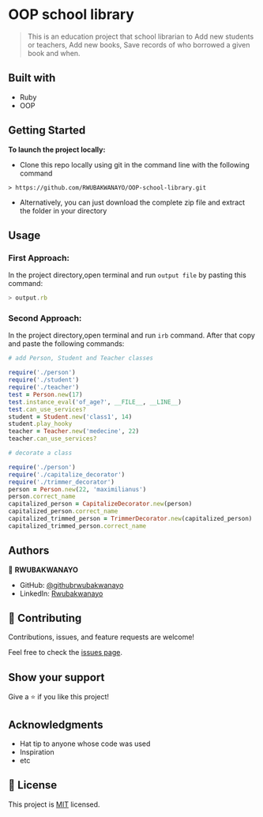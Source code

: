 # OOP school library

> This is an education project that school librarian to Add new students or teachers, Add new books, Save records of who borrowed a given book and when.

## Built with
- Ruby
- OOP

## Getting Started

**To launch the project locally:**

- Clone this repo locally using git in the command line with the following command
```
> https://github.com/RWUBAKWANAYO/OOP-school-library.git
```
- Alternatively, you can just download the complete zip file and extract the folder in your directory

## Usage

### First Approach:

In the project directory,open terminal and run `output file` by pasting this command:

```javascript
> output.rb
```
### Second Approach:

In the project directory,open terminal and run ``` irb ``` command.
After that copy and paste the following commands:

```ruby 
# add Person, Student and Teacher classes

require('./person')
require('./student')
require('./teacher')
test = Person.new(17)
test.instance_eval('of_age?', __FILE__, __LINE__)
test.can_use_services?
student = Student.new('class1', 14)
student.play_hooky
teacher = Teacher.new('medecine', 22)
teacher.can_use_services?

```

```ruby
# decorate a class

require('./person')
require('./capitalize_decorator')
require('./trimmer_decorator')
person = Person.new(22, 'maximilianus')
person.correct_name
capitalized_person = CapitalizeDecorator.new(person)
capitalized_person.correct_name
capitalized_trimmed_person = TrimmerDecorator.new(capitalized_person)
capitalized_trimmed_person.correct_name

```

## Authors
:bust_in_silhouette: **RWUBAKWANAYO**
- GitHub: [@githubrwubakwanayo](https://github.com/RWUBAKWANAYO)
- LinkedIn: [Rwubakwanayo](https://www.linkedin.com/in/rwubakwanayo-olivier)


## 🤝 Contributing

Contributions, issues, and feature requests are welcome!

Feel free to check the [issues page](../../issues/).

## Show your support

Give a ⭐️ if you like this project!

## Acknowledgments

- Hat tip to anyone whose code was used
- Inspiration
- etc

## 📝 License

This project is [MIT](https://github.com/git/git-scm.com/blob/main/MIT-LICENSE.txt) licensed.
